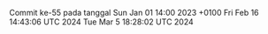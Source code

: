 Commit ke-55 pada tanggal Sun Jan 01 14:00 2023 +0100
Fri Feb 16 14:43:06 UTC 2024
Tue Mar  5 18:28:02 UTC 2024
